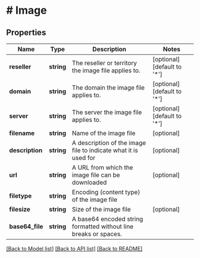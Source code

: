 # # Image

## Properties

Name | Type | Description | Notes
------------ | ------------- | ------------- | -------------
**reseller** | **string** | The reseller or territory the image file applies to. | [optional] [default to '*']
**domain** | **string** | The domain the image file applies to. | [optional] [default to '*']
**server** | **string** | The server the image file applies to. | [optional] [default to '*']
**filename** | **string** | Name of the image file | [optional]
**description** | **string** | A description of the image file to indicate what it is used for | [optional]
**url** | **string** | A URL from which the image file can be downloaded | [optional]
**filetype** | **string** | Encoding (content type) of the image file |
**filesize** | **string** | Size of the image file | [optional]
**base64_file** | **string** | A base64 encoded string formatted without line breaks or spaces. |

[[Back to Model list]](../../README.md#models) [[Back to API list]](../../README.md#endpoints) [[Back to README]](../../README.md)
